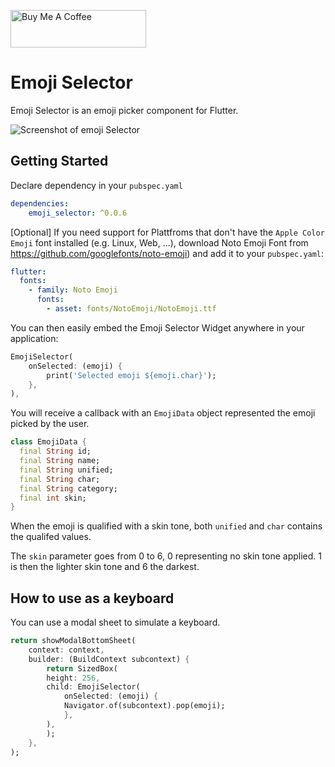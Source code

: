 <a href="https://www.buymeacoffee.com/imalfaizkhan" target="_blank"><img src="https://cdn.buymeacoffee.com/buttons/v2/default-yellow.png" alt="Buy Me A Coffee" style="height: 60px !important;width: 217px !important;" ></a>


# Emoji Selector

Emoji Selector is an emoji picker component for Flutter.

![Screenshot of emoji Selector](https://raw.githubusercontent.com/Alfaizkhan/flutter-emoji_selector/main/images/emoji_selector.png?raw=true)


## Getting Started

Declare dependency in your `pubspec.yaml`
```yaml
dependencies:
    emoji_selector: ^0.0.6
```

[Optional] If you need support for Plattfroms that don't have the `Apple Color Emoji` font installed (e.g. Linux, Web, ...), download Noto Emoji Font from https://github.com/googlefonts/noto-emoji) and add it to your `pubspec.yaml`:
```yaml
flutter:
  fonts:
    - family: Noto Emoji
      fonts:
        - asset: fonts/NotoEmoji/NotoEmoji.ttf
```

You can then easily embed the Emoji Selector Widget anywhere in your application:
```dart
EmojiSelector(
    onSelected: (emoji) {
        print('Selected emoji ${emoji.char}');
    },
),
```

You will receive a callback with an `EmojiData` object represented the emoji picked by the user.

```dart
class EmojiData {
  final String id;
  final String name;
  final String unified;
  final String char;
  final String category;
  final int skin;
}
```

When the emoji is qualified with a skin tone, both `unified` and `char` contains the qualifed values.

The `skin` parameter goes from 0 to 6, 0 representing no skin tone applied. 1 is then the lighter skin tone and 6 the darkest.

## How to use as a keyboard

You can use a modal sheet to simulate a keyboard.

```dart
return showModalBottomSheet(
    context: context,
    builder: (BuildContext subcontext) {
        return SizedBox(
        height: 256,
        child: EmojiSelector(
            onSelected: (emoji) {
            Navigator.of(subcontext).pop(emoji);
            },
        ),
        );
    },
);
```
